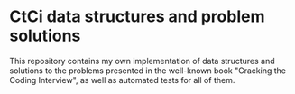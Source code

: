 # CtCi data structures and problem solutions

This repository contains my own implementation of data structures and solutions to the problems presented in the well-known book "Cracking the Coding Interview", as well as automated tests for all of them.
